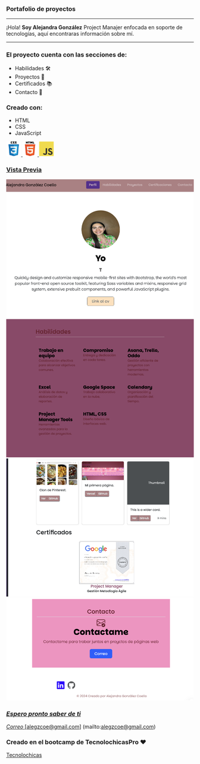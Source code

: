 ### Portafolio de proyectos
_____
¡Hola! **Soy Alejandra González** Project Manajer enfocada en soporte de tecnologías, aquí encontraras información sobre mí.

___
### El proyecto cuenta con las secciones de:

- Habilidades 🛠️
- Proyectos 📇
- Certificados 📚
- Contacto 📩

### Creado con:
- HTML
- CSS
- JavaScript

<a href="https://www.w3schools.com/css/" target="_blank"> <img src="https://raw.githubusercontent.com/devicons/devicon/master/icons/css3/css3-original-wordmark.svg" alt="css3" width="40" height="40"/> </a>
    <a href="https://www.w3.org/html/" target="_blank"> <img src="https://raw.githubusercontent.com/devicons/devicon/master/icons/html5/html5-original-wordmark.svg" alt="html5" width="40" height="40"/> </a>
    <a href="https://developer.mozilla.org/en-US/docs/Web/JavaScript" target="_blank"> <img src="https://raw.githubusercontent.com/devicons/devicon/master/icons/javascript/javascript-original.svg" alt="javascript" width="40" height="40"/> 

### Vista Previa
![Proyecto](/assest.yo/captura.portafolio1.png)
![Proyecto](/assest.yo/captura.portafolio.2.png)
![Proyecto](/assest.yo/captura.portafolio3.png)
![Proyecto](/assest.yo/captura.portafolio4.png)

### *Espero pronto saber de ti*
*Correo*
[alegzcoe@gmail.com]
(mailto:alegzcoe@gmail.com)

### Creado en el bootcamp de TecnolochicasPro ♥️
[Tecnolochicas](https://tecnolochicas.mx/)

